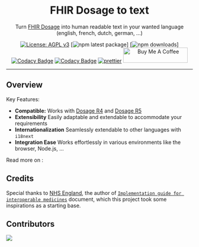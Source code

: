 <h1 align="center">FHIR Dosage to text</h1>

<div align="center">

Turn [FHIR Dosage](https://build.fhir.org/dosage.html) into human readable text in your wanted language (english, french, dutch, german, ...)

[![License: AGPL v3](https://img.shields.io/badge/License-AGPL_v3-blue.svg)](https://github.com/jy95/fhir-dosage-utils/blob/main/LICENSE) [![npm latest package](https://img.shields.io/npm/v/fhir-dosage-utils/latest.svg)] [![npm downloads](https://img.shields.io/npm/dm/fhir-dosage-utils.svg)] [![Codacy Badge](https://app.codacy.com/project/badge/Grade/9c444b5c17fe497cb21d052b0a7ab4e6)](https://app.codacy.com/gh/jy95/fhir-dosage-utils/dashboard?utm_source=gh&utm_medium=referral&utm_content=&utm_campaign=Badge_grade) [![Codacy Badge](https://app.codacy.com/project/badge/Coverage/9c444b5c17fe497cb21d052b0a7ab4e6)](https://app.codacy.com/gh/jy95/fhir-dosage-utils/dashboard?utm_source=gh&utm_medium=referral&utm_content=&utm_campaign=Badge_coverage) [![prettier](https://img.shields.io/badge/code_style-prettier-ff69b4.svg)](https://github.com/prettier/prettier) <a href="https://www.buymeacoffee.com/GPFR" target="_blank"><img src="https://cdn.buymeacoffee.com/buttons/v2/default-yellow.png" height="41" width="174" alt="Buy Me A Coffee" style="height: 41px !important;width: 174px !important;" ></a>
<br />

</div>

---

## Overview

Key Features:

- **Compatible:** Works with [Dosage R4](https://hl7.org/fhir/R4/dosage.html) and [Dosage R5](https://hl7.org/fhir/R5/dosage.html)
- **Extensibility** Easily adaptable and extendable to accommodate your requirements
- **Internationalization** Seamlessly extendable to other languages with `i18next`
- **Integration Ease** Works effortlessly in various environments like the browser, Node.js, ...

Read more on :

## Credits

Special thanks to [NHS England](https://digital.nhs.uk/), the author of [`Implementation guide for interoperable medicines`](https://simplifier.net/guide/ukcoreimplementationguideformedicines/dosetotexttranslation?version=current) document, which this project took some inspirations as a starting base.

## Contributors

<a href="https://github.com/jy95/fhir-dosage-utils/graphs/contributors">
  <img src="https://contrib.rocks/image?repo=jy95/fhir-dosage-utils" />
</a>
